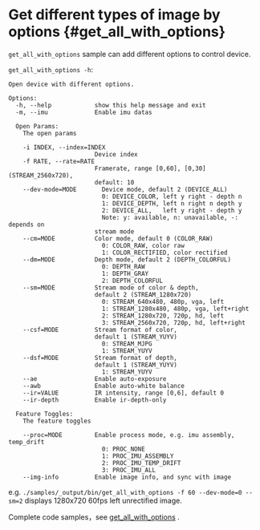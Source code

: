 # Get different types of image by options {#get_all_with_options}

`get_all_with_options` sample can add different options to control device.

`get_all_with_options -h`:

```
Open device with different options.

Options:
  -h, --help            show this help message and exit
  -m, --imu             Enable imu datas

  Open Params:
    The open params

    -i INDEX, --index=INDEX
                        Device index
    -f RATE, --rate=RATE
                        Framerate, range [0,60], [0,30](STREAM_2560x720),
                        default: 10
    --dev-mode=MODE       Device mode, default 2 (DEVICE_ALL)
                          0: DEVICE_COLOR, left y right - depth n
                          1: DEVICE_DEPTH, left n right n depth y
                          2: DEVICE_ALL,   left y right - depth y
                          Note: y: available, n: unavailable, -: depends on
                        stream mode
    --cm=MODE           Color mode, default 0 (COLOR_RAW)
                          0: COLOR_RAW, color raw
                          1: COLOR_RECTIFIED, color rectified
    --dm=MODE           Depth mode, default 2 (DEPTH_COLORFUL)
                          0: DEPTH_RAW
                          1: DEPTH_GRAY
                          2: DEPTH_COLORFUL
    --sm=MODE           Stream mode of color & depth,
                        default 2 (STREAM_1280x720)
                          0: STREAM_640x480, 480p, vga, left
                          1: STREAM_1280x480, 480p, vga, left+right
                          2: STREAM_1280x720, 720p, hd, left
                          3: STREAM_2560x720, 720p, hd, left+right
    --csf=MODE          Stream format of color,
                        default 1 (STREAM_YUYV)
                          0: STREAM_MJPG
                          1: STREAM_YUYV
    --dsf=MODE          Stream format of depth,
                        default 1 (STREAM_YUYV)
                          1: STREAM_YUYV
    --ae                Enable auto-exposure
    --awb               Enable auto-white balance
    --ir=VALUE          IR intensity, range [0,6], default 0
    --ir-depth          Enable ir-depth-only

  Feature Toggles:
    The feature toggles

    --proc=MODE         Enable process mode, e.g. imu assembly, temp_drift
                          0: PROC_NONE
                          1: PROC_IMU_ASSEMBLY
                          2: PROC_IMU_TEMP_DRIFT
                          3: PROC_IMU_ALL
    --img-info          Enable image info, and sync with image
```

e.g. `./samples/_output/bin/get_all_with_options -f 60 --dev-mode=0 --sm=2` displays 1280x720 60fps left unrectified image.

Complete code samples，see [get_all_with_options](https://github.com/slightech/MYNT-EYE-D-SDK/blob/master/samples/src/get_all_with_options.cc) .

